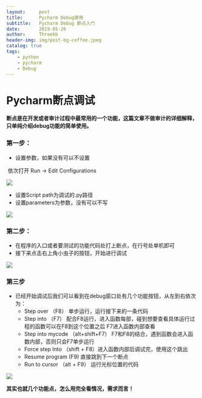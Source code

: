```yaml
---
layout:     post
title:      Pycharm Debug使用
subtitle:   Pycharm Debug 断点入门
date:       2019-05-26
author:     Threekb
header-img: img/post-bg-coffee.jpeg
catalog: true
tags:
    - python
    - pycharm
    - Debug
---
```


# Pycharm断点调试

**断点是在开发或者审计过程中最常用的一个功能，这篇文章不做审计的详细解释，只单纯介绍debug功能的简单使用。**



### 第一步：

* 设置参数，如果没有可以不设置

​       依次打开 Run -> Edit Configurations

![](https://threekb-1259310634.cos.ap-beijing.myqcloud.com/blog/1558851261(1).jpg)

* 设置Script path为调试的.py路径
* 设置parameters为参数，没有可以不写

![](https://threekb-1259310634.cos.ap-beijing.myqcloud.com/blog/1558851300(1).jpg)

### 第二步：

* 在程序的入口或者要测试的功能代码处打上断点，在行号处单机即可
* 接下来点击右上角小虫子的按钮，开始进行调试

![](https://threekb-1259310634.cos.ap-beijing.myqcloud.com/blog/1558851361(1).jpg)

### 第三步

* 已经开始调试后我们可以看到在debug窗口处有几个功能按钮，从左到右依次为：
  * Step over （F8）  单步运行，运行接下来的一条代码
  * Step into  （F7）  配合F8运行，进入函数每部，碰到想要查看具体运行过程的函数可以在F8到这个位置之后 F7进入函数内部查看
  * Step into mycode  （alt+shift+F7） F7和F8的结合，遇到函数会进入函数内部，否则只会F7单步运行
  * Force step Into （shift + F8）进入函数内部后调试完，使用这个跳出
  * Resume program (F9)  直接跳到下一个断点
  * Run to cursor （alt + F9） 运行光标位置的代码

![](https://threekb-1259310634.cos.ap-beijing.myqcloud.com/blog/1558851412(1).jpg)



**其实也就几个功能点，怎么用完全看情况，需求而言！**

